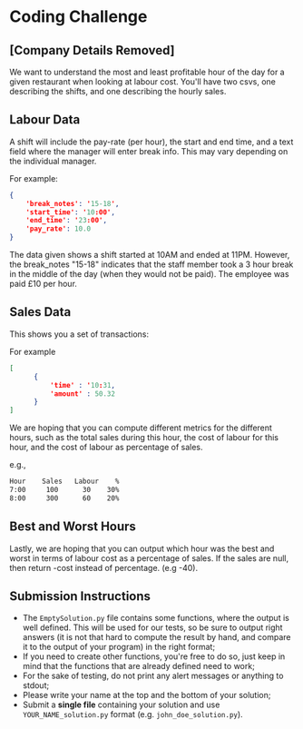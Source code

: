 # Coding Challenge

## [Company Details Removed]

We want to understand the most and least profitable hour of the day for a given restaurant when looking at labour cost. You'll have two csvs, one describing the shifts, and one describing the hourly sales.

## Labour Data

A shift will include the pay-rate (per hour), the start and end time, and a text field where the manager will enter break info. This may vary depending on the individual manager.

For example:

```json
{
    'break_notes': '15-18',
    'start_time': '10:00',
    'end_time': '23:00',
    'pay_rate': 10.0
}
```

The data given shows a shift started at 10AM and ended at 11PM. However, the break_notes "15-18" indicates that the staff member took a 3 hour break in the middle of the day (when they would not be paid). The employee was paid £10 per hour.

## Sales Data

This shows you a set of transactions:

For example

```json
[
      {
          'time' : '10:31,
          'amount' : 50.32
      }
]
```

We are hoping that you can compute different metrics for the different hours,
such as the total sales during this hour, the cost of labour for this hour, and
the cost of labour as percentage of sales.

e.g.,

```md
Hour    Sales   Labour    %
7:00     100      30    30%
8:00     300      60    20%
```

## Best and Worst Hours

Lastly, we are hoping that you can output which hour was the best and worst in terms of labour cost as a percentage of sales. If the sales are null, then return -cost instead of percentage. (e.g -40).

## Submission Instructions

- The `EmptySolution.py` file contains some functions, where the output is well defined. This will be used for our tests, so be sure to output right answers (it is not that hard to compute the result by hand, and compare it to the output of your program) in the right format;
- If you need to create other functions, you're free to do so, just keep in mind that the functions that are already defined need to work;
- For the sake of testing, do not print any alert messages or anything to stdout;
- Please write your name at the top and the bottom of your solution;
- Submit a **single file** containing your solution and use `YOUR_NAME_solution.py` format (e.g. `john_doe_solution.py`).
